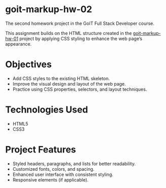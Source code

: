  # goit-markup-hw-02

The second homework project in the GoIT Full Stack Developer course.

This assignment builds on the HTML structure created in the [goit-markup-hw-01]([https://www.google.com](https://github.com/ebudemirkazik/goit-markup-hw-01)) project by applying CSS styling to enhance the web page’s appearance.

 # Objectives
* Add CSS styles to the existing HTML skeleton.
* Improve the visual design and layout of the web page.
* Practice using CSS properties, selectors, and layout techniques.

 # Technologies Used
* HTML5
* CSS3

 # Project Features
* Styled headers, paragraphs, and lists for better readability.
* Customized fonts, colors, and spacing.
* Enhanced user interface with consistent styling.
* Responsive elements (if applicable).
